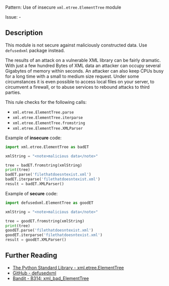 Pattern: Use of insecure `xml.etree.ElementTree` module

Issue: -

## Description

This module is not secure against maliciously constructed data. Use `defusedxml` package instead.

The results of an attack on a vulnerable XML library can be fairly dramatic. With just a few hundred Bytes of XML data an attacker can occupy several Gigabytes of memory within seconds. An attacker can also keep CPUs busy for a long time with a small to medium size request. Under some circumstances it is even possible to access local files on your server, to circumvent a firewall, or to abuse services to rebound attacks to third parties.

This rule checks for the following calls:

  - `xml.etree.ElementTree.parse`
  - `xml.etree.ElementTree.iterparse`
  - `xml.etree.ElementTree.fromstring`
  - `xml.etree.ElementTree.XMLParser`
  

Example of **insecure** code:

```python
import xml.etree.ElementTree as badET

xmlString = "<note>malicious data</note>"

tree = badET.fromstring(xmlString)
print(tree)
badET.parse('filethatdoesntexist.xml')
badET.iterparse('filethatdoesntexist.xml')
result = badET.XMLParser()
```

Example of **secure** code:

```python
import defusedxml.ElementTree as goodET

xmlString = "<note>malicious data</note>"

tree = goodET.fromstring(xmlString)
print(tree)
goodET.parse('filethatdoesntexist.xml')
goodET.iterparse('filethatdoesntexist.xml')
result = goodET.XMLParser()
```

## Further Reading

* [The Python Standard Library - xml.etree.ElementTree](https://docs.python.org/2/library/xml.etree.elementtree.html#module-xml.etree.ElementTree)
* [GitHub - defusedxml](https://github.com/tiran/defusedxml)
* [Bandit - B314: xml_bad_ElementTree](https://bandit.readthedocs.io/en/1.7.4/blacklists/blacklist_calls.html#b313-b320-xml)
